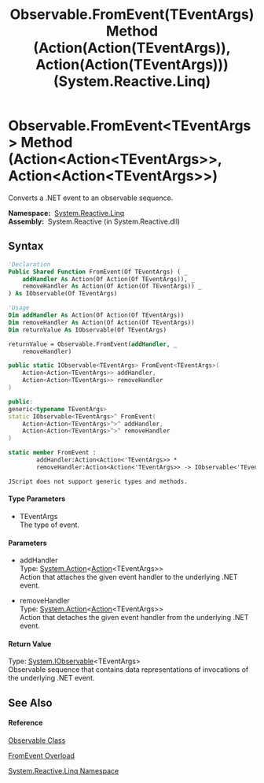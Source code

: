 ﻿---
title: Observable.FromEvent(TEventArgs) Method (Action(Action(TEventArgs)), Action(Action(TEventArgs))) (System.Reactive.Linq)
TOCTitle: FromEvent(TEventArgs) Method (Action(Action(TEventArgs)), Action(Action(TEventArgs)))
ms:assetid: M:System.Reactive.Linq.Observable.FromEvent``1(System.Action{System.Action{``0}},System.Action{System.Action{``0}})
ms:mtpsurl: https://msdn.microsoft.com/en-us/library/Hh211795(v=VS.103)
ms:contentKeyID: 36069240
ms.date: 06/28/2011
mtps_version: v=VS.103
dev_langs:
- vb
- csharp
- c++
- fsharp
- jscript
---

# Observable.FromEvent\<TEventArgs\> Method (Action\<Action\<TEventArgs\>\>, Action\<Action\<TEventArgs\>\>)

Converts a .NET event to an observable sequence.

**Namespace:**  [System.Reactive.Linq](hh211929\(v=vs.103\).md)  
**Assembly:**  System.Reactive (in System.Reactive.dll)

## Syntax

``` vb
'Declaration
Public Shared Function FromEvent(Of TEventArgs) ( _
    addHandler As Action(Of Action(Of TEventArgs)), _
    removeHandler As Action(Of Action(Of TEventArgs)) _
) As IObservable(Of TEventArgs)
```

``` vb
'Usage
Dim addHandler As Action(Of Action(Of TEventArgs))
Dim removeHandler As Action(Of Action(Of TEventArgs))
Dim returnValue As IObservable(Of TEventArgs)

returnValue = Observable.FromEvent(addHandler, _
    removeHandler)
```

``` csharp
public static IObservable<TEventArgs> FromEvent<TEventArgs>(
    Action<Action<TEventArgs>> addHandler,
    Action<Action<TEventArgs>> removeHandler
)
```

``` c++
public:
generic<typename TEventArgs>
static IObservable<TEventArgs>^ FromEvent(
    Action<Action<TEventArgs>^>^ addHandler, 
    Action<Action<TEventArgs>^>^ removeHandler
)
```

``` fsharp
static member FromEvent : 
        addHandler:Action<Action<'TEventArgs>> * 
        removeHandler:Action<Action<'TEventArgs>> -> IObservable<'TEventArgs> 
```

``` jscript
JScript does not support generic types and methods.
```

#### Type Parameters

  - TEventArgs  
    The type of event.

#### Parameters

  - addHandler  
    Type: [System.Action](https://msdn.microsoft.com/en-us/library/018hxwa8)\<[Action](https://msdn.microsoft.com/en-us/library/018hxwa8)\<TEventArgs\>\>  
    Action that attaches the given event handler to the underlying .NET event.  

<!-- end list -->

  - removeHandler  
    Type: [System.Action](https://msdn.microsoft.com/en-us/library/018hxwa8)\<[Action](https://msdn.microsoft.com/en-us/library/018hxwa8)\<TEventArgs\>\>  
    Action that detaches the given event handler from the underlying .NET event.  

#### Return Value

Type: [System.IObservable](https://msdn.microsoft.com/en-us/library/Dd990377)\<TEventArgs\>  
Observable sequence that contains data representations of invocations of the underlying .NET event.  

## See Also

#### Reference

[Observable Class](hh244252\(v=vs.103\).md)

[FromEvent Overload](hh211606\(v=vs.103\).md)

[System.Reactive.Linq Namespace](hh211929\(v=vs.103\).md)

